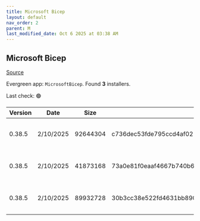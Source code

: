 ```yaml
---
title: Microsoft Bicep
layout: default
nav_order: 2
parent: M
last_modified_date: Oct 6 2025 at 03:38 AM
---
```


## Microsoft Bicep

[Source](https://docs.microsoft.com/en-us/azure/azure-resource-manager/bicep/overview)

Evergreen app: `MicrosoftBicep`. Found **3** installers.

Last check: 🟢

| Version | Date      | Size     | Sha256                                                           | Architecture | InstallerType | Type | URI                                                                                                                                                                  |
| ------- | --------- | -------- | ---------------------------------------------------------------- | ------------ | ------------- | ---- | -------------------------------------------------------------------------------------------------------------------------------------------------------------------- |
| 0.38.5  | 2/10/2025 | 92644304 | c736dec53fde795ccd4af0211a00bab1399befdc34736282a9bdfbce64a5a0a3 | ARM64        | Default       | exe  | [https://github.com/Azure/bicep/releases/download/v0.38.5/bicep-win-arm64.exe](https://github.com/Azure/bicep/releases/download/v0.38.5/bicep-win-arm64.exe)         |
| 0.38.5  | 2/10/2025 | 41873168 | 73a0e81f0eaaf4667b740b69b2e6306e72c7549142848b3461b89abe47c205ef | x64          | Default       | exe  | [https://github.com/Azure/bicep/releases/download/v0.38.5/bicep-setup-win-x64.exe](https://github.com/Azure/bicep/releases/download/v0.38.5/bicep-setup-win-x64.exe) |
| 0.38.5  | 2/10/2025 | 89932728 | 30b3cc38e522fd4631bb89022bdd941ef1eda8577da23d0a3fd2a61a40cf5ed9 | x64          | Default       | exe  | [https://github.com/Azure/bicep/releases/download/v0.38.5/bicep-win-x64.exe](https://github.com/Azure/bicep/releases/download/v0.38.5/bicep-win-x64.exe)             |
